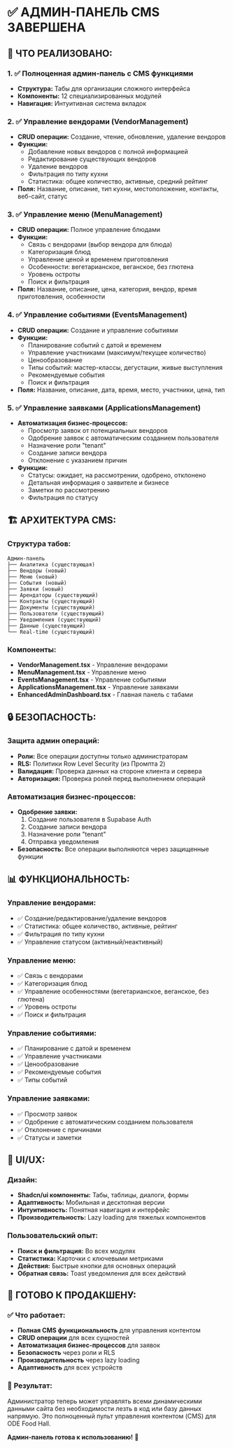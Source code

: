 # ✅ АДМИН-ПАНЕЛЬ CMS ЗАВЕРШЕНА

## 🎯 **ЧТО РЕАЛИЗОВАНО:**

### **1. ✅ Полноценная админ-панель с CMS функциями**
- **Структура:** Табы для организации сложного интерфейса
- **Компоненты:** 12 специализированных модулей
- **Навигация:** Интуитивная система вкладок

### **2. ✅ Управление вендорами (VendorManagement)**
- **CRUD операции:** Создание, чтение, обновление, удаление вендоров
- **Функции:**
  - Добавление новых вендоров с полной информацией
  - Редактирование существующих вендоров
  - Удаление вендоров
  - Фильтрация по типу кухни
  - Статистика: общее количество, активные, средний рейтинг
- **Поля:** Название, описание, тип кухни, местоположение, контакты, веб-сайт, статус

### **3. ✅ Управление меню (MenuManagement)**
- **CRUD операции:** Полное управление блюдами
- **Функции:**
  - Связь с вендорами (выбор вендора для блюда)
  - Категоризация блюд
  - Управление ценой и временем приготовления
  - Особенности: вегетарианское, веганское, без глютена
  - Уровень остроты
  - Поиск и фильтрация
- **Поля:** Название, описание, цена, категория, вендор, время приготовления, особенности

### **4. ✅ Управление событиями (EventsManagement)**
- **CRUD операции:** Создание и управление событиями
- **Функции:**
  - Планирование событий с датой и временем
  - Управление участниками (максимум/текущее количество)
  - Ценообразование
  - Типы событий: мастер-классы, дегустации, живые выступления
  - Рекомендуемые события
  - Поиск и фильтрация
- **Поля:** Название, описание, дата, время, место, участники, цена, тип

### **5. ✅ Управление заявками (ApplicationsManagement)**
- **Автоматизация бизнес-процессов:**
  - Просмотр заявок от потенциальных вендоров
  - Одобрение заявок с автоматическим созданием пользователя
  - Назначение роли "tenant"
  - Создание записи вендора
  - Отклонение с указанием причин
- **Функции:**
  - Статусы: ожидает, на рассмотрении, одобрено, отклонено
  - Детальная информация о заявителе и бизнесе
  - Заметки по рассмотрению
  - Фильтрация по статусу

## 🏗️ **АРХИТЕКТУРА CMS:**

### **Структура табов:**
```
Админ-панель
├── Аналитика (существующая)
├── Вендоры (новый)
├── Меню (новый)
├── События (новый)
├── Заявки (новый)
├── Арендаторы (существующий)
├── Контракты (существующий)
├── Документы (существующий)
├── Пользователи (существующий)
├── Уведомления (существующий)
├── Данные (существующий)
└── Real-time (существующий)
```

### **Компоненты:**
- **VendorManagement.tsx** - Управление вендорами
- **MenuManagement.tsx** - Управление меню
- **EventsManagement.tsx** - Управление событиями
- **ApplicationsManagement.tsx** - Управление заявками
- **EnhancedAdminDashboard.tsx** - Главная панель с табами

## 🔒 **БЕЗОПАСНОСТЬ:**

### **Защита админ операций:**
- **Роли:** Все операции доступны только администраторам
- **RLS:** Политики Row Level Security (из Промпта 2)
- **Валидация:** Проверка данных на стороне клиента и сервера
- **Авторизация:** Проверка ролей перед выполнением операций

### **Автоматизация бизнес-процессов:**
- **Одобрение заявки:**
  1. Создание пользователя в Supabase Auth
  2. Создание записи вендора
  3. Назначение роли "tenant"
  4. Отправка уведомления
- **Безопасность:** Все операции выполняются через защищенные функции

## 📊 **ФУНКЦИОНАЛЬНОСТЬ:**

### **Управление вендорами:**
- ✅ Создание/редактирование/удаление вендоров
- ✅ Статистика: общее количество, активные, рейтинг
- ✅ Фильтрация по типу кухни
- ✅ Управление статусом (активный/неактивный)

### **Управление меню:**
- ✅ Связь с вендорами
- ✅ Категоризация блюд
- ✅ Управление особенностями (вегетарианское, веганское, без глютена)
- ✅ Уровень остроты
- ✅ Поиск и фильтрация

### **Управление событиями:**
- ✅ Планирование с датой и временем
- ✅ Управление участниками
- ✅ Ценообразование
- ✅ Рекомендуемые события
- ✅ Типы событий

### **Управление заявками:**
- ✅ Просмотр заявок
- ✅ Одобрение с автоматическим созданием пользователя
- ✅ Отклонение с причинами
- ✅ Статусы и заметки

## 🎨 **UI/UX:**

### **Дизайн:**
- **Shadcn/ui компоненты:** Табы, таблицы, диалоги, формы
- **Адаптивность:** Мобильная и десктопная версии
- **Интуитивность:** Понятная навигация и интерфейс
- **Производительность:** Lazy loading для тяжелых компонентов

### **Пользовательский опыт:**
- **Поиск и фильтрация:** Во всех модулях
- **Статистика:** Карточки с ключевыми метриками
- **Действия:** Быстрые кнопки для основных операций
- **Обратная связь:** Toast уведомления для всех действий

## 🚀 **ГОТОВО К ПРОДАКШЕНУ:**

### ✅ **Что работает:**
- **Полная CMS функциональность** для управления контентом
- **CRUD операции** для всех сущностей
- **Автоматизация бизнес-процессов** для заявок
- **Безопасность** через роли и RLS
- **Производительность** через lazy loading
- **Адаптивность** для всех устройств

### 🎯 **Результат:**
Администратор теперь может управлять всеми динамическими данными сайта без необходимости лезть в код или базу данных напрямую. Это полноценный пульт управления контентом (CMS) для ODE Food Hall.

**Админ-панель готова к использованию!** 🎉
